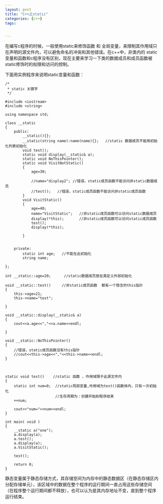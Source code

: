 ```yaml
---
layout: post
title: "C++之static"
categories: {c++}
tags:


---
```



在编写c程序的时候，一般使用static来修饰函数 和 全局变量，来限制其作用域只在声明的源文件内，可以避免命名的冲突和其他错误。在c++中，非类内的 static变量和函数和c程序没有区别，现在主要来学习一下类的数据成员和成员函数被static修饰时的权限和访问的控制。

下面用实例程序来说明static变量和函数：

	/*
	 * static 关键字
	 */

	#include <iostream>
	#include <string>

	using namespace std;

	class __static
	{
		public:
			__static(){};
			__static(string name):name(name){};   //static 数据成员不能用初始化列表初始化
			void test();
			static void display(__static& a); 	
			static void NoThisPointer();
			static void VisitNotStatic()
			{
				age=30;

				//name="display2"; //错误，static成员函数不能访问非static数据成员
				//test();   //错误，static成员函数不能访问非static成员函数
			}
			void VisitStatic()
			{
				age=40;
				name="VisitStatic";   //非static成员函数可以访问static数据成员
				display(*this);       //非static成员函数可以访问static成员函数
				test();
				display(*this);

			}


		private:
			static int age;   //不能在此初始化
			string name;

	};

	int __static::age=20;      //static数据成员放在类定义外部初始化

	void __static::test()     //非static成员函数  都有一个隐含的this指针
	{
		this->age=21;
		this->name="test";

	}

	void __static::display(__static& a)
	{
		cout<<a.age<<","<<a.name<<endl;

	}

	void __static::NoThisPointer()
	{
		//错误，static成员函数没有this指针 
		//cout<<this->age<<","<<this->name<<endl;
	}



	static void test()    //static 函数 ，作用域限于此源文件内
	{
		static int num=0;  //static局部变量,作用域为test()函数体内，只有一次初始化
						   //生存周期为：创建开始到程序结束
		++num;
	
		cout<<"num="<<num<<endl;
	}
	
	int main( void )
	{
		__static a("one");
		a.display(a);
		a.test();
		a.display(a);
		a.VisitStatic();
	
		test();
	
		return 0;
	}


静态变量属于静态存储方式，其存储空间为内存中的静态数据区（在静态存储区内分配存储单元），该区域中的数据在整个程序的运行期间一直占用这些存储空间（在程序整个运行期间都不释放），也可以认为是其内存地址不变，直到整个程序运行结束。


